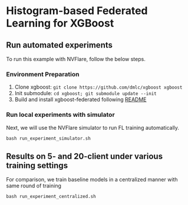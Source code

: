 # Histogram-based Federated Learning for XGBoost   

## Run automated experiments
To run this example with NVFlare, follow the below steps.

### Environment Preparation

1. Clone xgboost: `git clone https://github.com/dmlc/xgboost xgboost`
2. Init submodule: `cd xgboost; git submodule update --init`
3. Build and install xgboost-federated following [README](https://github.com/dmlc/xgboost/blob/master/plugin/federated/README.md)

### Run local experiments with simulator
Next, we will use the NVFlare simulator to run FL training automatically.
```
bash run_experiment_simulator.sh
```

## Results on 5- and 20-client under various training settings
For comparison, we train baseline models in a centralized manner with same round of training
```
bash run_experiment_centralized.sh
```
